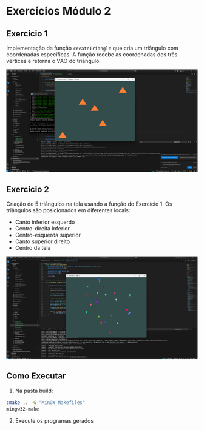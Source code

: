 # Exercícios Módulo 2

## Exercício 1
Implementação da função `createTriangle` que cria um triângulo com coordenadas específicas. A função recebe as coordenadas dos três vértices e retorna o VAO do triângulo.

![alt text](image.png)

## Exercício 2
Criação de 5 triângulos na tela usando a função do Exercício 1. Os triângulos são posicionados em diferentes locais:
- Canto inferior esquerdo
- Centro-direita inferior
- Centro-esquerda superior
- Canto superior direito
- Centro da tela

![alt text](image-1.png)

## Como Executar
1. Na pasta build:
```bash
cmake .. -G "MinGW Makefiles"
mingw32-make
```
2. Execute os programas gerados